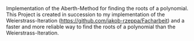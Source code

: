 Implementation of the Aberth-Method for finding the roots of a polynomial. This Project is created in succession to my implementation of the Weierstrass-Iteration (https://github.com/jakob-rzeppa/Facharbeit) and a faster and more reliable way to find the roots of a polynomial than the Weierstrass-Iteration. 
